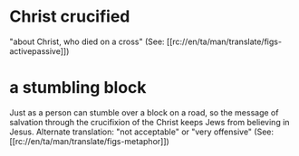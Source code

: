 # Christ crucified

"about Christ, who died on a cross" (See: [[rc://en/ta/man/translate/figs-activepassive]])

# a stumbling block

Just as a person can stumble over a block on a road, so the message of salvation through the crucifixion of the Christ keeps Jews from believing in Jesus. Alternate translation: "not acceptable" or "very offensive" (See: [[rc://en/ta/man/translate/figs-metaphor]])

